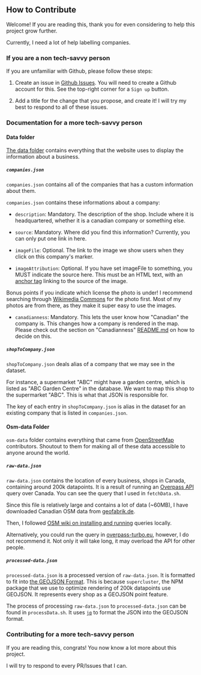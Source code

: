 ## How to Contribute

Welcome! If you are reading this, thank you for even considering to help this project grow further.

Currently, I need a lot of help labelling companies.

### If you are a non tech-savvy person

If you are unfamiliar with Github, please follow these steps:

1. Create an issue in [Github Issues](https://github.com/alexsohn1126/CanuckCarto/issues). You will need to create a Github account for this. See the top-right corner for a `Sign up` button.

2. Add a title for the change that you propose, and create it! I will try my best to respond to all of these issues.

### Documentation for a more tech-savvy person

#### Data folder

[The data folder](https://github.com/alexsohn1126/CanuckCarto/tree/master/data) contains everything that the website uses to display the information about a business.

##### `companies.json`

`companies.json` contains all of the companies that has a custom information about them.

`companies.json` contains these informations about a company:

- `description`: Mandatory. The description of the shop. Include where it is headquartered, whether it is a canadian company or something else.

- `source`: Mandatory. Where did you find this information? Currently, you can only put one link in here.

- `imageFile`: Optional. The link to the image we show users when they click on this company's marker.

- `imageAttribution`: Optional. If you have set imageFile to something, you MUST indicate the source here. This must be an HTML text, with an [anchor tag](https://developer.mozilla.org/en-US/docs/Web/HTML/Element/a) linking to the source of the image.

Bonus points if you indicate which license the photo is under! I recommend searching through [Wikimedia Commons](https://commons.wikimedia.org/wiki/Main_Page) for the photo first. Most of my photos are from there, as they make it super easy to use the images.

- `canadianness`: Mandatory. This lets the user know how "Canadian" the company is. This changes how a company is rendered in the map. Please check out the section on "Canadianness" [README.md](README.md) on how to decide on this.

##### `shopToCompany.json`

`shopToCompany.json` deals alias of a company that we may see in the dataset.

For instance, a supermarket "ABC" might have a garden centre, which is listed as "ABC Garden Centre" in the database. We want to map this shop to the supermarket "ABC". This is what that JSON is responsible for.

The key of each entry in `shopToCompany.json` is alias in the dataset for an existing company that is listed in `companies.json`.

#### Osm-data Folder

`osm-data` folder contains everything that came from [OpenStreetMap](https://www.openstreetmap.org/about) contributors. Shoutout to them for making all of these data accessible to anyone around the world.

##### `raw-data.json`

`raw-data.json` contains the location of every business, shops in Canada, containing around 200k datapoints. It is a result of running an [Overpass API](https://wiki.openstreetmap.org/wiki/Overpass_API) query over Canada. You can see the query that I used in `fetchData.sh`.

Since this file is relatively large and contains a lot of data (~60MB), I have downloaded Canadian OSM data from [geofabrik.de](https://download.geofabrik.de/north-america/canada.html).

Then, I followed [OSM wiki on installing and running](https://wiki.openstreetmap.org/wiki/Overpass_API/Installation) queries locally.

Alternatively, you could run the query in [overpass-turbo.eu](https://overpass-turbo.eu/), however, I do not recommend it. Not only it will take long, it may overload the API for other people.

##### `processed-data.json`

`processed-data.json` is a processed version of `raw-data.json`. It is formatted to fit into [the GEOJSON Format](https://datatracker.ietf.org/doc/html/rfc7946). This is because `supercluster`, the NPM package that we use to optimize rendering of 200k datapoints use GEOJSON. It represents every shop as a GEOJSON point feature.

The process of processing `raw-data.json` to `processed-data.json` can be found in `processData.sh`. It uses [`jq`](https://jqlang.org/) to format the JSON into the GEOJSON format.

### Contributing for a more tech-savvy person

If you are reading this, congrats! You now know a lot more about this project.

I will try to respond to every PR/Issues that I can.

